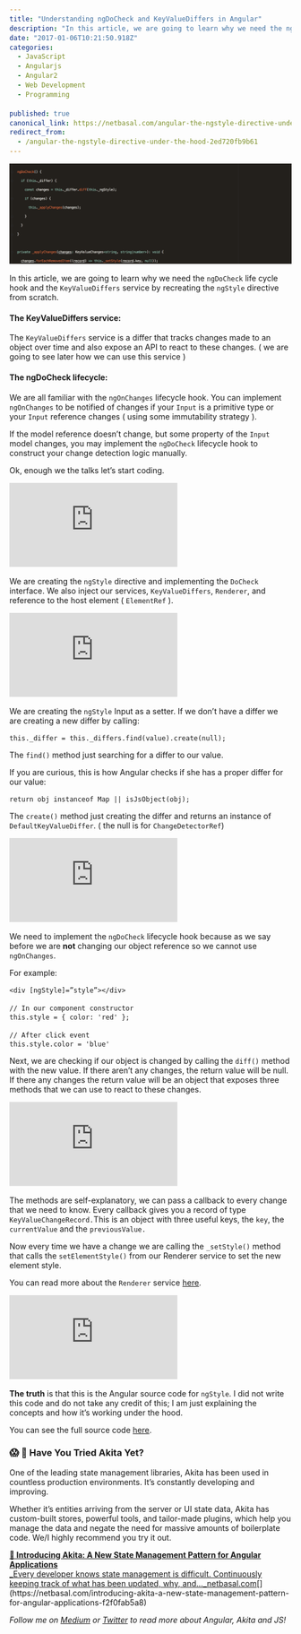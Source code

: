 ```yaml
---
title: "Understanding ngDoCheck and KeyValueDiffers in Angular"
description: "In this article, we are going to learn why we need the ngDoCheck life cycle hook and the KeyValueDiffers service by recreating the ngStyle directive from scratch. The KeyValueDiffers service is a…"
date: "2017-01-06T10:21:50.918Z"
categories: 
  - JavaScript
  - Angularjs
  - Angular2
  - Web Development
  - Programming

published: true
canonical_link: https://netbasal.com/angular-the-ngstyle-directive-under-the-hood-2ed720fb9b61
redirect_from:
  - /angular-the-ngstyle-directive-under-the-hood-2ed720fb9b61
---
```


![](./asset-1.png)

In this article, we are going to learn why we need the `ngDoCheck` life cycle hook and the `KeyValueDiffers` service by recreating the `ngStyle` directive from scratch.

#### The KeyValueDiffers service:

The `KeyValueDiffers` service is a differ that tracks changes made to an object over time and also expose an API to react to these changes. ( we are going to see later how we can use this service )

#### The ngDoCheck lifecycle:

We are all familiar with the `ngOnChanges` lifecycle hook. You can implement `ngOnChanges` to be notified of changes if your `Input` is a primitive type or your `Input` reference changes ( using some immutability strategy ).

If the model reference doesn’t change, but some property of the `Input` model changes, you may implement the `ngDoCheck` lifecycle hook to construct your change detection logic manually.

Ok, enough we the talks let’s start coding.

<Embed src="https://gist.github.com/NetanelBasal/e71085bdf42bd517bb37074ecdc700a0.js" aspectRatio={0.357} caption="" />

We are creating the `ngStyle` directive and implementing the `DoCheck` interface. We also inject our services, `KeyValueDiffers`, `Renderer`, and reference to the host element ( `ElementRef` ).

<Embed src="https://gist.github.com/NetanelBasal/31519c6543d57f8054b9fd2bd8172270.js" aspectRatio={0.357} caption="" />

We are creating the `ngStyle` Input as a setter. If we don’t have a differ we are creating a new differ by calling:

```
this._differ = this._differs.find(value).create(null);
```

The `find()` method just searching for a differ to our value.

If you are curious, this is how Angular checks if she has a proper differ for our value:

```
return obj instanceof Map || isJsObject(obj);
```

The `create()` method just creating the differ and returns an instance of `DefaultKeyValueDiffer`. ( the null is for `ChangeDetectorRef`)

<Embed src="https://gist.github.com/NetanelBasal/68dcb06cfc481963d568e7e96640ba16.js" aspectRatio={0.357} caption="" />

We need to implement the `ngDoCheck` lifecycle hook because as we say before we are **not** changing our object reference so we cannot use `ngOnChanges`.

For example:

```
<div [ngStyle]=”style”></div>

// In our component constructor
this.style = { color: 'red' };

// After click event
this.style.color = 'blue'
```

Next, we are checking if our object is changed by calling the `diff()` method with the new value. If there aren’t any changes, the return value will be null. If there any changes the return value will be an object that exposes three methods that we can use to react to these changes.

<Embed src="https://gist.github.com/NetanelBasal/39ad0cd2aa3d78cd49e856a5a7d3ec99.js" aspectRatio={0.357} caption="" />

The methods are self-explanatory, we can pass a callback to every change that we need to know. Every callback gives you a record of type `KeyValueChangeRecord.`This is an object with three useful keys, the `key`, the `currentValue` and the `previousValue.`

Now every time we have a change we are calling the `_setStyle()` method that calls the `setElementStyle()` from our Renderer service to set the new element style.

You can read more about the `Renderer` service [here](https://netbasal.com/angular-2-explore-the-renderer-service-e43ef673b26c#.f57hf79da).

<Embed src="https://gist.github.com/NetanelBasal/fe010e374677a34665f3c2ab4b006f55.js" aspectRatio={0.357} caption="" />

**The truth** is that this is the Angular source code for `ngStyle`. I did not write this code and do not take any credit of this; I am just explaining the concepts and how it’s working under the hood.

You can see the full source code [here](https://github.com/angular/angular/blob/1c85e9958874402b404909056bec64a13763984d/modules/@angular/common/src/directives/ng_style.ts).

### 😱  🚀 **Have You Tried Akita Yet?**

One of the leading state management libraries, Akita has been used in countless production environments. It’s constantly developing and improving.

Whether it’s entities arriving from the server or UI state data, Akita has custom-built stores, powerful tools, and tailor-made plugins, which help you manage the data and negate the need for massive amounts of boilerplate code. We/I highly recommend you try it out.

[**🚀 Introducing Akita: A New State Management Pattern for Angular Applications**  
_Every developer knows state management is difficult. Continuously keeping track of what has been updated, why, and…_netbasal.com](https://netbasal.com/introducing-akita-a-new-state-management-pattern-for-angular-applications-f2f0fab5a8 "https://netbasal.com/introducing-akita-a-new-state-management-pattern-for-angular-applications-f2f0fab5a8")[](https://netbasal.com/introducing-akita-a-new-state-management-pattern-for-angular-applications-f2f0fab5a8)

_Follow me on_ [_Medium_](https://medium.com/@NetanelBasal/) _or_ [_Twitter_](https://twitter.com/NetanelBasal) _to read more about Angular, Akita and JS!_
